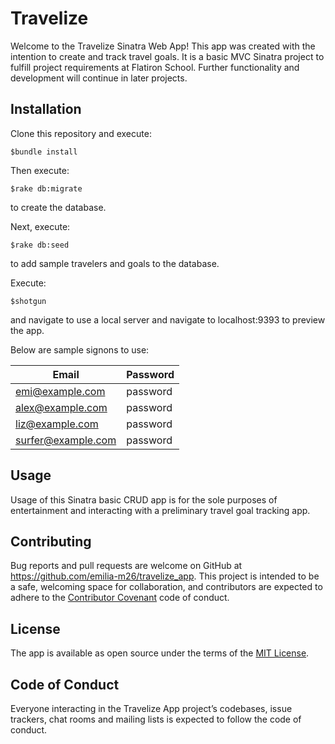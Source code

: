 # Travelize

Welcome to the Travelize Sinatra Web App!  This app was created with the intention
to create and track travel goals.  It is a basic MVC Sinatra project to fulfill project requirements at Flatiron School.
Further functionality and development will continue in later projects.

## Installation

Clone this repository and execute:

    $bundle install

Then execute:

    $rake db:migrate

to create the database.

Next, execute:

    $rake db:seed

to add sample travelers and goals to the database.

Execute:

    $shotgun

and navigate to use a local server and navigate to localhost:9393 to preview the app.

Below are sample signons to use:

|        Email        |  Password |
| ------------------  | --------- |
| emi@example.com     | password  |
| alex@example.com    | password  |
| liz@example.com     | password  |
| surfer@example.com  | password  |


## Usage

Usage of this Sinatra basic CRUD app is for the sole purposes of entertainment and interacting with
a preliminary travel goal tracking app.

## Contributing

Bug reports and pull requests are welcome on GitHub at https://github.com/emilia-m26/travelize_app. This project is intended to be a safe, welcoming space for collaboration, and contributors are expected to adhere to the [Contributor Covenant](http://contributor-covenant.org) code of conduct.

## License

The app is available as open source under the terms of the [MIT License](https://opensource.org/licenses/MIT).

## Code of Conduct

Everyone interacting in the Travelize App project’s codebases, issue trackers, chat rooms and mailing lists is expected to follow the code of conduct.

